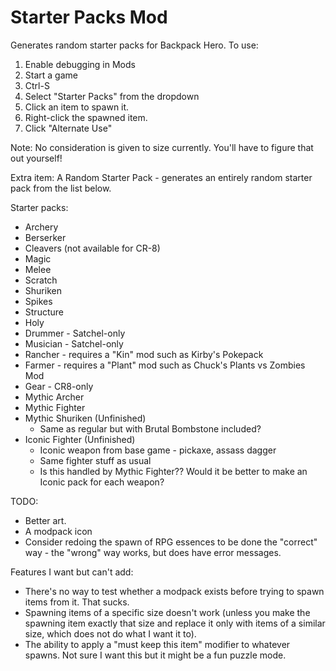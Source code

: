# Starter Packs Mod

Generates random starter packs for Backpack Hero. To use:

1. Enable debugging in Mods
2. Start a game
3. Ctrl-S
4. Select "Starter Packs" from the dropdown
5. Click an item to spawn it.
6. Right-click the spawned item.
7. Click "Alternate Use"

Note: No consideration is given to size currently. You'll have to figure that out yourself!

Extra item: A Random Starter Pack - generates an entirely random starter pack from the list below.

Starter packs:

- Archery
- Berserker
- Cleavers (not available for CR-8)
- Magic
- Melee
- Scratch
- Shuriken
- Spikes
- Structure
- Holy
- Drummer - Satchel-only
- Musician - Satchel-only
- Rancher - requires a "Kin" mod such as Kirby's Pokepack
- Farmer - requires a "Plant" mod such as Chuck's Plants vs Zombies Mod
- Gear - CR8-only
- Mythic Archer
- Mythic Fighter
- Mythic Shuriken (Unfinished)
  - Same as regular but with Brutal Bombstone included?
- Iconic Fighter (Unfinished)
  - Iconic weapon from base game - pickaxe, assass dagger
  - Same fighter stuff as usual
  - Is this handled by Mythic Fighter?? Would it be better to make an Iconic pack for each weapon?

TODO:

- Better art.
- A modpack icon
- Consider redoing the spawn of RPG essences to be done the "correct" way - the "wrong" way works, but does have error messages.

Features I want but can't add:

- There's no way to test whether a modpack exists before trying to spawn items from it. That sucks.
- Spawning items of a specific size doesn't work (unless you make the spawning item exactly that size and replace it only with items of a similar size, which does not do what I want it to).
- The ability to apply a "must keep this item" modifier to whatever spawns. Not sure I want this but it might be a fun puzzle mode.
